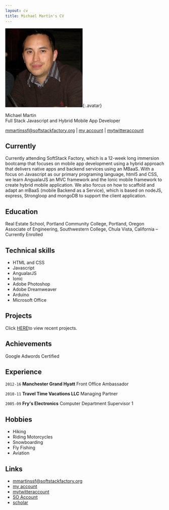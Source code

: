 ```yaml
---
layout: cv
title: Michael Martin's CV
---
```


![Michael](./media/profilePic.jpg){:.avatar}

Michael Martin<br />
Full Stack Javascript and Hybrid Mobile App Developer

<div id="webaddress">
<a href="mailto:">mmartinssf@softstackfactory.org</a>
|
<i class="fa fa-github"></i> <a href="https://github.com/mmartinssf/mmartinssf.github.io">my account</a>
|
<i class="fa fa-twitter"></i> <a href="http://twitter.com/">mytwitteraccount</a>
</div>


## Currently

Currently attending SoftStack Factory, which is a 12-week long immersion bootcamp that focuses on mobile app development using a hybrid approach that delivers native apps and backend services using an MBaaS.
With a focus on Javascript as our primary programing language, html5 and CSS, we learn AngualarJS an MVC framework and the Ionic mobile framework to create hybrid mobile application.  We also forcus on how to 
scaffold and adapt an mBaaS (mobile Backend as a Service), which is based on nodeJS, express, Strongloop and mongoDB to support the client application.  

## Education

Real Estate School, Portland Community College, Portland, Oregon<br />
Associate of Engineering, Southwestern College, Chula Vista, California – Currently Enrolled 

## Technical skills

* HTML and CSS
* Javascript
* AngualarJS 
* Ionic 
* Adobe Photoshop 
* Adobe Dreamweaver 
* Arduino
* Microsoft Office

## Projects
Click <a href="https://github.com/mmartinssf/mmartinssf.github.io">HERE</a>to view recent projects.<br />

## Achievements

Google Adwords Certified

## Experience

`2012-16`
__Manchester Grand Hyatt__ 
 Front Office Ambassador
 
 `2010-11`
__Travel Time Vacations LLC__ 
 Managing Partner
 
 `2005-09`
__Fry's Electronics__ 
 Computer Department Supervisor 1

## Hobbies

* Hiking
* Riding Motorcycles 
* Snowboarding
* Fly Fishing
* Aviation

## Links

* <i class="fa fa-envelope"></i> <a href="mailto: ">mmartinssf@softstackfactory.org</a><br />
* <i class="fa fa-github"></i> <a href="https://github.com/mmartinssf/mmartinssf.github.io">my account</a><br />
* <i class="fa fa-twitter"></i> <a href="http://twitter.com/">mytwitteraccount</a><br />
* <i class="fa fa-stack-overflow"></i> <a href="http://stackoverflow.com/">SO Account</a>
* <i class="fa fa-google"></i> <a href="http://scholar.google.com/">scholar</a>
